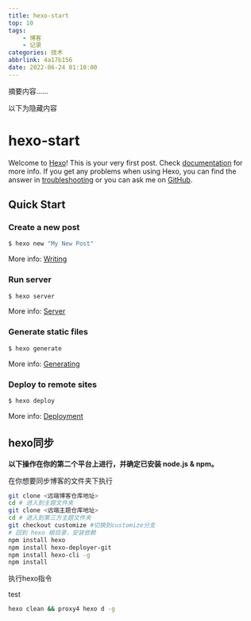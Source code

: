 ```yaml
---
title: hexo-start
top: 10
tags:
    - 博客
    - 记录
categories: 技术
abbrlink: 4a17b156
date: 2022-06-24 01:10:00
---
```


摘要内容......
<!-- more -->
以下为隐藏内容


# hexo-start

Welcome to [Hexo](https://hexo.io/)! This is your very first post. Check [documentation](https://hexo.io/docs/) for more info. If you get any problems when using Hexo, you can find the answer in [troubleshooting](https://hexo.io/docs/troubleshooting.html) or you can ask me on [GitHub](https://github.com/hexojs/hexo/issues).

## Quick Start

### Create a new post

``` bash
$ hexo new "My New Post"
```

More info: [Writing](https://hexo.io/docs/writing.html)

### Run server

``` bash
$ hexo server
```

More info: [Server](https://hexo.io/docs/server.html)

### Generate static files

``` bash
$ hexo generate
```

More info: [Generating](https://hexo.io/docs/generating.html)

### Deploy to remote sites

``` bash
$ hexo deploy
```

More info: [Deployment](https://hexo.io/docs/one-command-deployment.html)


## hexo同步

**以下操作在你的第二个平台上进行，并确定已安装 node.js & npm。**

在你想要同步博客的文件夹下执行

```zsh
git clone <远端博客仓库地址>
cd # 进入到主题文件夹
git clone <远端主题仓库地址>
cd # 进入到第三方主题文件夹
git checkout customize #切换到customize分支
# 回到 hexo 根目录，安装依赖
npm install hexo
npm install hexo-deployer-git
npm install hexo-cli -g
npm install
```

执行hexo指令

test
```zsh
hexo clean && proxy4 hexo d -g
```